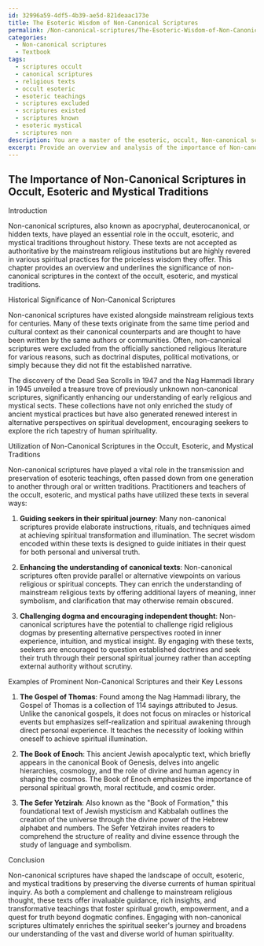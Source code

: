 ```yaml
---
id: 32996a59-4df5-4b39-ae5d-821deaac173e
title: The Esoteric Wisdom of Non-Canonical Scriptures
permalink: /Non-canonical-scriptures/The-Esoteric-Wisdom-of-Non-Canonical-Scriptures/
categories:
  - Non-canonical scriptures
  - Textbook
tags:
  - scriptures occult
  - canonical scriptures
  - religious texts
  - occult esoteric
  - esoteric teachings
  - scriptures excluded
  - scriptures existed
  - scriptures known
  - esoteric mystical
  - scriptures non
description: You are a master of the esoteric, occult, Non-canonical scriptures and education, you have written many textbooks on the subject in ways that provide students with rich and deep understanding of the subject. You are being asked to write textbook-like sections on a topic and you do it with full context, explainability, and reliability in accuracy to the true facts of the topic at hand, in a textbook style that a student would easily be able to learn from, in a rich, engaging, and contextual way. Always include relevant context (such as formulas and history), related concepts, and in a way that someone can gain deep insights from.
excerpt: Provide an overview and analysis of the importance of Non-canonical scriptures within the context of the occult, esoteric, and mystical traditions. Include a discussion of how these texts are utilized, their historical significance, and their relationship to mainstream religious texts. Additionally, provide examples of prominent Non-canonical scriptures and the key lessons they impart to their readers and initiates.
---
```


## The Importance of Non-Canonical Scriptures in Occult, Esoteric and Mystical Traditions

Introduction

Non-canonical scriptures, also known as apocryphal, deuterocanonical, or hidden texts, have played an essential role in the occult, esoteric, and mystical traditions throughout history. These texts are not accepted as authoritative by the mainstream religious institutions but are highly revered in various spiritual practices for the priceless wisdom they offer. This chapter provides an overview and underlines the significance of non-canonical scriptures in the context of the occult, esoteric, and mystical traditions.

Historical Significance of Non-Canonical Scriptures

Non-canonical scriptures have existed alongside mainstream religious texts for centuries. Many of these texts originate from the same time period and cultural context as their canonical counterparts and are thought to have been written by the same authors or communities. Often, non-canonical scriptures were excluded from the officially sanctioned religious literature for various reasons, such as doctrinal disputes, political motivations, or simply because they did not fit the established narrative.

The discovery of the Dead Sea Scrolls in 1947 and the Nag Hammadi library in 1945 unveiled a treasure trove of previously unknown non-canonical scriptures, significantly enhancing our understanding of early religious and mystical sects. These collections have not only enriched the study of ancient mystical practices but have also generated renewed interest in alternative perspectives on spiritual development, encouraging seekers to explore the rich tapestry of human spirituality.

Utilization of Non-Canonical Scriptures in the Occult, Esoteric, and Mystical Traditions

Non-canonical scriptures have played a vital role in the transmission and preservation of esoteric teachings, often passed down from one generation to another through oral or written traditions. Practitioners and teachers of the occult, esoteric, and mystical paths have utilized these texts in several ways:

1. **Guiding seekers in their spiritual journey**: Many non-canonical scriptures provide elaborate instructions, rituals, and techniques aimed at achieving spiritual transformation and illumination. The secret wisdom encoded within these texts is designed to guide initiates in their quest for both personal and universal truth.

2. **Enhancing the understanding of canonical texts**: Non-canonical scriptures often provide parallel or alternative viewpoints on various religious or spiritual concepts. They can enrich the understanding of mainstream religious texts by offering additional layers of meaning, inner symbolism, and clarification that may otherwise remain obscured.

3. **Challenging dogma and encouraging independent thought**: Non-canonical scriptures have the potential to challenge rigid religious dogmas by presenting alternative perspectives rooted in inner experience, intuition, and mystical insight. By engaging with these texts, seekers are encouraged to question established doctrines and seek their truth through their personal spiritual journey rather than accepting external authority without scrutiny.

Examples of Prominent Non-Canonical Scriptures and their Key Lessons

1. **The Gospel of Thomas**: Found among the Nag Hammadi library, the Gospel of Thomas is a collection of 114 sayings attributed to Jesus. Unlike the canonical gospels, it does not focus on miracles or historical events but emphasizes self-realization and spiritual awakening through direct personal experience. It teaches the necessity of looking within oneself to achieve spiritual illumination.

2. **The Book of Enoch**: This ancient Jewish apocalyptic text, which briefly appears in the canonical Book of Genesis, delves into angelic hierarchies, cosmology, and the role of divine and human agency in shaping the cosmos. The Book of Enoch emphasizes the importance of personal spiritual growth, moral rectitude, and cosmic order.

3. **The Sefer Yetzirah**: Also known as the "Book of Formation," this foundational text of Jewish mysticism and Kabbalah outlines the creation of the universe through the divine power of the Hebrew alphabet and numbers. The Sefer Yetzirah invites readers to comprehend the structure of reality and divine essence through the study of language and symbolism.

Conclusion

Non-canonical scriptures have shaped the landscape of occult, esoteric, and mystical traditions by preserving the diverse currents of human spiritual inquiry. As both a complement and challenge to mainstream religious thought, these texts offer invaluable guidance, rich insights, and transformative teachings that foster spiritual growth, empowerment, and a quest for truth beyond dogmatic confines. Engaging with non-canonical scriptures ultimately enriches the spiritual seeker's journey and broadens our understanding of the vast and diverse world of human spirituality.
